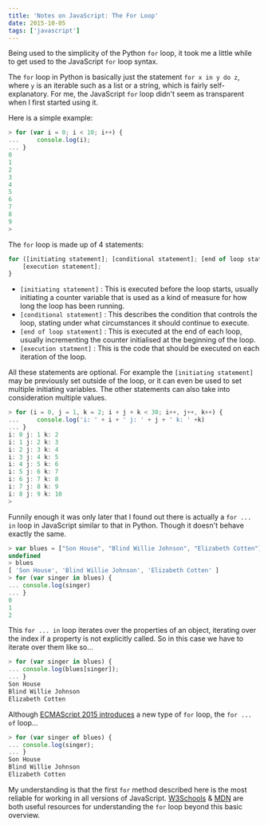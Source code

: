 ```yaml
---
title: 'Notes on JavaScript: The For Loop'
date: 2015-10-05
tags: ['javascript']
---
```


Being used to the simplicity of the Python `for` loop, it took me a little while to get used to the JavaScript `for` loop syntax.

The `for` loop in Python is basically just the statement `for x in y do z`, where `y` is an iterable such as a list or a string, which is fairly self-explanatory. For me, the JavaScript `for` loop didn't seem as transparent when I first started using it.

Here is a simple example:

```javascript
> for (var i = 0; i < 10; i++) {
...     console.log(i);
... }
0
1
2
3
4
5
6
7
8
9
>
```

The `for` loop is made up of 4 statements:

```javascript
for ([initiating statement]; [conditional statement]; [end of loop statement]) {
    [execution statement];
}
```

- `[initiating statement]` : This is executed before the loop starts, usually initiating a counter variable that is used as a kind of measure for how long the loop has been running.
- `[conditional statement]` : This describes the condition that controls the loop, stating under what circumstances it should continue to execute.
- `[end of loop statement]` : This is executed at the end of each loop, usually incrementing the counter initialised at the beginning of the loop.
- `[execution statment]` : This is the code that should be executed on each iteration of the loop.

All these statements are optional. For example the `[initiating statement]` may be previously set outside of the loop, or it can even be used to set multiple initiating variables. The other statements can also take into consideration multiple values.

```javascript
> for (i = 0, j = 1, k = 2; i + j + k < 30; i++, j++, k++) {
...     console.log('i: ' + i + ' j: ' + j + ' k: ' +k)
... }
i: 0 j: 1 k: 2
i: 1 j: 2 k: 3
i: 2 j: 3 k: 4
i: 3 j: 4 k: 5
i: 4 j: 5 k: 6
i: 5 j: 6 k: 7
i: 6 j: 7 k: 8
i: 7 j: 8 k: 9
i: 8 j: 9 k: 10
>
```

Funnily enough it was only later that I found out there is actually a `for ... in` loop in JavaScript similar to that in Python. Though it doesn't behave exactly the same.

```javascript
> var blues = ["Son House", "Blind Willie Johnson", "Elizabeth Cotten"]
undefined
> blues
[ 'Son House', 'Blind Willie Johnson', 'Elizabeth Cotten' ]
> for (var singer in blues) {
... console.log(singer)
... }
0
1
2
```

This `for ... in` loop iterates over the properties of an object, iterating over the index if a property is not explicitly called. So in this case we have to iterate over them like so...

```javascript
> for (var singer in blues) {
... console.log(blues[singer]);
... }
Son House
Blind Willie Johnson
Elizabeth Cotten
```

Although [ECMAScript 2015 introduces][ecma6] a new type of `for` loop, the `for ... of` loop...

```javascript
> for (var singer of blues) {
... console.log(singer);
... }
Son House
Blind Willie Johnson
Elizabeth Cotten
```

My understanding is that the first `for` method described here is the most reliable for working in all versions of JavaScript. [W3Schools][w3s] & [MDN][mdn] are both useful resources for understanding the `for` loop beyond this basic overview.

[ecma6]: https://strongloop.com/strongblog/introduction-to-es6-iterators/
[w3s]: http://www.w3schools.com/js/js_loop_for.asp
[mdn]: https://developer.mozilla.org/en-US/docs/Web/JavaScript/Reference/Statements/for
